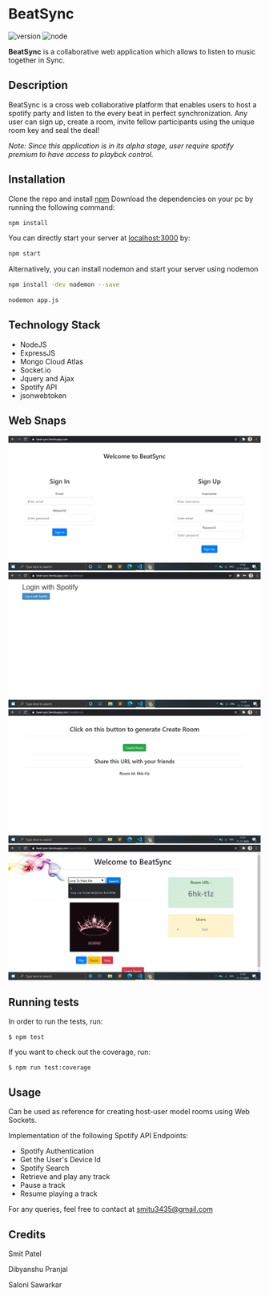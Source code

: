 # BeatSync
![version](https://img.shields.io/badge/version-1.2.0-brightgreen) 
![node](https://img.shields.io/badge/node-12.4.0-blueviolet)

**BeatSync** is a collaborative web application which allows to listen to music together in Sync.

## Description
BeatSync is a cross web collaborative platform that enables users to host a spotify party and listen to the every beat in perfect synchronization.
Any user can sign up, create a room, invite fellow participants using the unique room key and seal the deal!

_Note: Since this application is in its alpha stage, user require spotify premium to have access to playbck control._ 

## Installation
Clone the repo and install [npm](https://docs.npmjs.com/downloading-and-installing-node-js-and-npm)
Download the dependencies on your pc by running the following command:
```bash
npm install
```

You can directly start your server at [localhost:3000](localhost:3000) by:
```bash
npm start
```
Alternatively, you can install nodemon and start your server using nodemon

```bash
npm install -dev nodemon --save
```

```bash
nodemon app.js
```

## Technology Stack
* NodeJS
* ExpressJS
* Mongo Cloud Atlas
* Socket.io
* Jquery and Ajax
* Spotify API
* jsonwebtoken

## Web Snaps
![Home](public/assets/home.jpg)
![Spotify_Login](public/assets/Spotify_auth.jpg)
![Create Room](public/assets/create_room.jpg)
![Room](public/assets/room.jpg)

## Running tests

In order to run the tests, run:

    $ npm test

If you want to check out the coverage, run:

    $ npm run test:coverage

## Usage
Can be used as reference for creating host-user model rooms using Web Sockets.

Implementation of the following Spotify API Endpoints:
* Spotify Authentication
* Get the User's Device Id
* Spotify Search
* Retrieve and play any track
* Pause a track
* Resume playing a track

For any queries, feel free to contact at smitu3435@gmail.com

## Credits
Smit Patel

Dibyanshu Pranjal

Saloni Sawarkar
